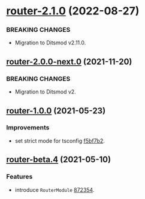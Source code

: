 <a name="router-2.1.0"></a>
# [router-2.1.0](https://github.com/ts-stack/ditsmod/releases/tag/router-2.1.0) (2022-08-27)

### BREAKING CHANGES

- Migration to Ditsmod v2.11.0.

<a name="router-2.0.0-next.0"></a>
## [router-2.0.0-next.0](https://github.com/ts-stack/ditsmod/releases/tag/router-2.0.0-next.0) (2021-11-20)

### BREAKING CHANGES

- Migration to Ditsmod v2.

<a name="router-1.0.0"></a>
## [router-1.0.0](https://github.com/ts-stack/ditsmod/releases/tag/router-1.0.0) (2021-05-23)

### Improvements

- set strict mode for tsconfig [f5bf7b2](https://github.com/ditsmod/ditsmod/commit/f5bf7b2).

<a name="router-beta.4"></a>
## [router-beta.4](https://github.com/ts-stack/ditsmod/releases/tag/router-beta.4) (2021-05-10)

### Features

- introduce `RouterModule` [872354](https://github.com/ditsmod/ditsmod/commit/872354).
